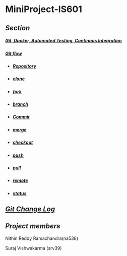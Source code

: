 # **MiniProject-IS601**

## *Section*

##### **[Git, Docker, Automated Testing, Continous Integration](https://github.com/Nithinreddy127/MiniProject-IS601/blob/master/Gitfile.md)**

##### **[Git flow](https://github.com/Nithinreddy127/MiniProject-IS601/blob/master/README.md)**
 
- ##### [Repository](https://github.com/Nithinreddy127/MiniProject-IS601/blob/master/Git_terminologies.md)
- ##### [clone](https://github.com/Nithinreddy127/MiniProject-IS601/blob/master/Git_Terminologies_Part2.md)
- ##### [fork](https://github.com/Nithinreddy127/MiniProject-IS601/blob/master/Git_Terminologies_Part2.md)
- ##### [branch](https://github.com/Nithinreddy127/MiniProject-IS601/blob/master/Git_Terminologies_Part2.md)
- ##### [Commit](https://github.com/Nithinreddy127/MiniProject-IS601/blob/master/Git_terminologies.md)
- ##### [merge](https://github.com/Nithinreddy127/MiniProject-IS601/blob/master/Git_terminologies.md)
- ##### [checkout](https://github.com/Nithinreddy127/MiniProject-IS601/blob/master/Git_Terminologies_part4.md)
- ##### [push](https://github.com/Nithinreddy127/MiniProject-IS601/blob/master/Git_terminologies.md)
- ##### [pull](https://github.com/Nithinreddy127/MiniProject-IS601/blob/master/Git_terminologies.md)
- ##### [remote](https://github.com/Nithinreddy127/MiniProject-IS601/blob/master/Git_terminology_part3.md)
- ##### [status](https://github.com/Nithinreddy127/MiniProject-IS601/blob/master/Git_Terminologies_part4.md)



## *[Git Change Log](https://github.com/Nithinreddy127/MiniProject-IS601/blob/master/Git_ChangeLog.md)*


## *Project members*
Nithin Reddy Ramachandra(na536)

Suraj Vishwakarma (srv39) 








